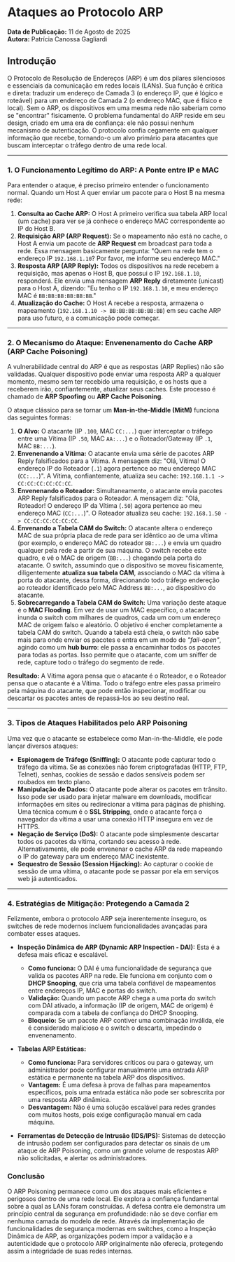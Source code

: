 # Ataques ao Protocolo ARP

**Data de Publicação:** 11 de Agosto de 2025  
**Autora:** Patrícia Canossa Gagliardi

## Introdução

O Protocolo de Resolução de Endereços (ARP) é um dos pilares silenciosos e essenciais da comunicação em redes locais (LANs). Sua função é crítica e direta: traduzir um endereço de Camada 3 (o endereço IP, que é lógico e roteável) para um endereço de Camada 2 (o endereço MAC, que é físico e local). Sem o ARP, os dispositivos em uma mesma rede não saberiam como se "encontrar" fisicamente. O problema fundamental do ARP reside em seu design, criado em uma era de confiança: ele não possui nenhum mecanismo de autenticação. O protocolo confia cegamente em qualquer informação que recebe, tornando-o um alvo primário para atacantes que buscam interceptar o tráfego dentro de uma rede local.

---

### 1. O Funcionamento Legítimo do ARP: A Ponte entre IP e MAC

Para entender o ataque, é preciso primeiro entender o funcionamento normal. Quando um Host A quer enviar um pacote para o Host B na mesma rede:

1.  **Consulta ao Cache ARP:** O Host A primeiro verifica sua tabela ARP local (um cache) para ver se já conhece o endereço MAC correspondente ao IP do Host B.
2.  **Requisição ARP (ARP Request):** Se o mapeamento não está no cache, o Host A envia um pacote de **ARP Request** em broadcast para toda a rede. Essa mensagem basicamente pergunta: "Quem na rede tem o endereço IP `192.168.1.10`? Por favor, me informe seu endereço MAC."
3.  **Resposta ARP (ARP Reply):** Todos os dispositivos na rede recebem a requisição, mas apenas o Host B, que possui o IP `192.168.1.10`, responderá. Ele envia uma mensagem **ARP Reply** diretamente (unicast) para o Host A, dizendo: "Eu tenho o IP `192.168.1.10`, e meu endereço MAC é `BB:BB:BB:BB:BB:BB`."
4.  **Atualização do Cache:** O Host A recebe a resposta, armazena o mapeamento (`192.168.1.10 -> BB:BB:BB:BB:BB:BB`) em seu cache ARP para uso futuro, e a comunicação pode começar.

---

### 2. O Mecanismo do Ataque: Envenenamento do Cache ARP (ARP Cache Poisoning)

A vulnerabilidade central do ARP é que as respostas (ARP Replies) não são validadas. Qualquer dispositivo pode enviar uma resposta ARP a qualquer momento, mesmo sem ter recebido uma requisição, e os hosts que a receberem irão, confiantemente, atualizar seus caches. Este processo é chamado de **ARP Spoofing** ou **ARP Cache Poisoning**.

O ataque clássico para se tornar um **Man-in-the-Middle (MitM)** funciona das seguintes formas:

1.  **O Alvo:** O atacante (IP `.100`, MAC `CC:...`) quer interceptar o tráfego entre uma Vítima (IP `.50`, MAC `AA:...`) e o Roteador/Gateway (IP `.1`, MAC `BB:...`).
2.  **Envenenando a Vítima:** O atacante envia uma série de pacotes ARP Reply falsificados para a Vítima. A mensagem diz: "Olá, Vítima! O endereço IP do Roteador (`.1`) agora pertence ao meu endereço MAC (`CC:...`)". A Vítima, confiantemente, atualiza seu cache: `192.168.1.1 -> CC:CC:CC:CC:CC:CC`.
3.  **Envenenando o Roteador:** Simultaneamente, o atacante envia pacotes ARP Reply falsificados para o Roteador. A mensagem diz: "Olá, Roteador! O endereço IP da Vítima (`.50`) agora pertence ao meu endereço MAC (`CC:...`)". O Roteador atualiza seu cache: `192.168.1.50 -> CC:CC:CC:CC:CC:CC`.
4.  **Envenando a Tabela CAM do Switch:** O atacante altera o endereço MAC de sua própria placa de rede para ser idêntico ao de uma vítima (por exemplo, o endereço MAC do roteador `BB:...`) e envia um quadro qualquer pela rede a partir de sua máquina. O switch recebe este quadro, e vê o MAC de origem (`BB:...`) chegando pela porta do atacante. O switch, assumindo que o dispositivo se moveu fisicamente, diligentemente **atualiza sua tabela CAM**, associando o MAC da vítima à porta do atacante, dessa forma, direcionando todo tráfego endereção ao roteador identificado pelo MAC Address `BB:...`, ao dispositivo do atacante.
5.  **Sobrecarregando a Tabela CAM do Switch:** Uma variação deste ataque é o **MAC Flooding**. Em vez de usar um MAC específico, o atacante inunda o switch com milhares de quadros, cada um com um endereço MAC de origem falso e aleatório. O objetivo é encher completamente a tabela CAM do switch. Quando a tabela está cheia, o switch não sabe mais para onde enviar os pacotes e entra em um modo de *"fail-open"*, agindo como um **hub burro**: ele passa a encaminhar todos os pacotes para todas as portas. Isso permite que o atacante, com um sniffer de rede, capture todo o tráfego do segmento de rede.


**Resultado:** A Vítima agora pensa que o atacante é o Roteador, e o Roteador pensa que o atacante é a Vítima. Todo o tráfego entre eles passa primeiro pela máquina do atacante, que pode então inspecionar, modificar ou descartar os pacotes antes de repassá-los ao seu destino real.

---

### 3. Tipos de Ataques Habilitados pelo ARP Poisoning

Uma vez que o atacante se estabelece como Man-in-the-Middle, ele pode lançar diversos ataques:

* **Espionagem de Tráfego (Sniffing):** O atacante pode capturar todo o tráfego da vítima. Se as conexões não forem criptografadas (HTTP, FTP, Telnet), senhas, cookies de sessão e dados sensíveis podem ser roubados em texto plano.
* **Manipulação de Dados:** O atacante pode alterar os pacotes em trânsito. Isso pode ser usado para injetar malware em downloads, modificar informações em sites ou redirecionar a vítima para páginas de phishing. Uma técnica comum é o **SSL Stripping**, onde o atacante força o navegador da vítima a usar uma conexão HTTP insegura em vez de HTTPS.
* **Negação de Serviço (DoS):** O atacante pode simplesmente descartar todos os pacotes da vítima, cortando seu acesso à rede. Alternativamente, ele pode envenenar o cache ARP da rede mapeando o IP do gateway para um endereço MAC inexistente.
* **Sequestro de Sessão (Session Hijacking):** Ao capturar o cookie de sessão de uma vítima, o atacante pode se passar por ela em serviços web já autenticados.

---

### 4. Estratégias de Mitigação: Protegendo a Camada 2

Felizmente, embora o protocolo ARP seja inerentemente inseguro, os switches de rede modernos incluem funcionalidades avançadas para combater esses ataques.

* **Inspeção Dinâmica de ARP (Dynamic ARP Inspection - DAI):** Esta é a defesa mais eficaz e escalável.
    * **Como funciona:** O DAI é uma funcionalidade de segurança que valida os pacotes ARP na rede. Ele funciona em conjunto com o **DHCP Snooping**, que cria uma tabela confiável de mapeamentos entre endereços IP, MAC e portas do switch.
    * **Validação:** Quando um pacote ARP chega a uma porta do switch com DAI ativado, a informação (IP de origem, MAC de origem) é comparada com a tabela de confiança do DHCP Snooping.
    * **Bloqueio:** Se um pacote ARP contiver uma combinação inválida, ele é considerado malicioso e o switch o descarta, impedindo o envenenamento.

* **Tabelas ARP Estáticas:**
    * **Como funciona:** Para servidores críticos ou para o gateway, um administrador pode configurar manualmente uma entrada ARP estática e permanente na tabela ARP dos dispositivos.
    * **Vantagem:** É uma defesa à prova de falhas para mapeamentos específicos, pois uma entrada estática não pode ser sobrescrita por uma resposta ARP dinâmica.
    * **Desvantagem:** Não é uma solução escalável para redes grandes com muitos hosts, pois exige configuração manual em cada máquina.

* **Ferramentas de Detecção de Intrusão (IDS/IPS):** Sistemas de detecção de intrusão podem ser configurados para detectar os sinais de um ataque de ARP Poisoning, como um grande volume de respostas ARP não solicitadas, e alertar os administradores.

### Conclusão

O ARP Poisoning permanece como um dos ataques mais eficientes e perigosos dentro de uma rede local. Ele explora a confiança fundamental sobre a qual as LANs foram construídas. A defesa contra ele demonstra um princípio central da segurança em profundidade: não se deve confiar em nenhuma camada do modelo de rede. Através da implementação de funcionalidades de segurança modernas em switches, como a Inspeção Dinâmica de ARP, as organizações podem impor a validação e a autenticidade que o protocolo ARP originalmente não oferecia, protegendo assim a integridade de suas redes internas.